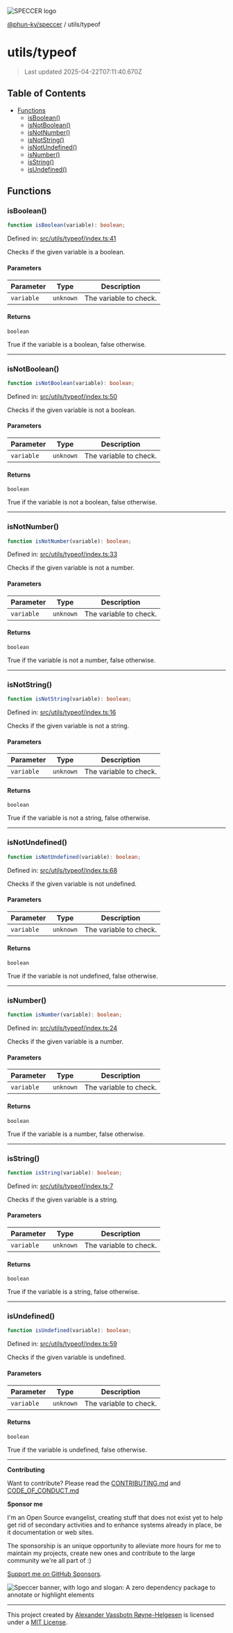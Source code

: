 <div>
  <img alt="SPECCER logo" src="https://raw.githubusercontent.com/phun-ky/speccer/main/public/logo-speccer-horizontal-colored-package.svg?raw=true" style="max-height:32px;" />
</div>

[@phun-ky/speccer](../README.md) / utils/typeof

# utils/typeof

> Last updated 2025-04-22T07:11:40.670Z

## Table of Contents

- [Functions](#functions)
  - [isBoolean()](#isboolean)
  - [isNotBoolean()](#isnotboolean)
  - [isNotNumber()](#isnotnumber)
  - [isNotString()](#isnotstring)
  - [isNotUndefined()](#isnotundefined)
  - [isNumber()](#isnumber)
  - [isString()](#isstring)
  - [isUndefined()](#isundefined)

## Functions

### isBoolean()

```ts
function isBoolean(variable): boolean;
```

Defined in:
[src/utils/typeof/index.ts:41](https://github.com/phun-ky/speccer/blob/main/src/utils/typeof/index.ts#L41)

Checks if the given variable is a boolean.

#### Parameters

| Parameter  | Type      | Description            |
| ---------- | --------- | ---------------------- |
| `variable` | `unknown` | The variable to check. |

#### Returns

`boolean`

True if the variable is a boolean, false otherwise.

---

### isNotBoolean()

```ts
function isNotBoolean(variable): boolean;
```

Defined in:
[src/utils/typeof/index.ts:50](https://github.com/phun-ky/speccer/blob/main/src/utils/typeof/index.ts#L50)

Checks if the given variable is not a boolean.

#### Parameters

| Parameter  | Type      | Description            |
| ---------- | --------- | ---------------------- |
| `variable` | `unknown` | The variable to check. |

#### Returns

`boolean`

True if the variable is not a boolean, false otherwise.

---

### isNotNumber()

```ts
function isNotNumber(variable): boolean;
```

Defined in:
[src/utils/typeof/index.ts:33](https://github.com/phun-ky/speccer/blob/main/src/utils/typeof/index.ts#L33)

Checks if the given variable is not a number.

#### Parameters

| Parameter  | Type      | Description            |
| ---------- | --------- | ---------------------- |
| `variable` | `unknown` | The variable to check. |

#### Returns

`boolean`

True if the variable is not a number, false otherwise.

---

### isNotString()

```ts
function isNotString(variable): boolean;
```

Defined in:
[src/utils/typeof/index.ts:16](https://github.com/phun-ky/speccer/blob/main/src/utils/typeof/index.ts#L16)

Checks if the given variable is not a string.

#### Parameters

| Parameter  | Type      | Description            |
| ---------- | --------- | ---------------------- |
| `variable` | `unknown` | The variable to check. |

#### Returns

`boolean`

True if the variable is not a string, false otherwise.

---

### isNotUndefined()

```ts
function isNotUndefined(variable): boolean;
```

Defined in:
[src/utils/typeof/index.ts:68](https://github.com/phun-ky/speccer/blob/main/src/utils/typeof/index.ts#L68)

Checks if the given variable is not undefined.

#### Parameters

| Parameter  | Type      | Description            |
| ---------- | --------- | ---------------------- |
| `variable` | `unknown` | The variable to check. |

#### Returns

`boolean`

True if the variable is not undefined, false otherwise.

---

### isNumber()

```ts
function isNumber(variable): boolean;
```

Defined in:
[src/utils/typeof/index.ts:24](https://github.com/phun-ky/speccer/blob/main/src/utils/typeof/index.ts#L24)

Checks if the given variable is a number.

#### Parameters

| Parameter  | Type      | Description            |
| ---------- | --------- | ---------------------- |
| `variable` | `unknown` | The variable to check. |

#### Returns

`boolean`

True if the variable is a number, false otherwise.

---

### isString()

```ts
function isString(variable): boolean;
```

Defined in:
[src/utils/typeof/index.ts:7](https://github.com/phun-ky/speccer/blob/main/src/utils/typeof/index.ts#L7)

Checks if the given variable is a string.

#### Parameters

| Parameter  | Type      | Description            |
| ---------- | --------- | ---------------------- |
| `variable` | `unknown` | The variable to check. |

#### Returns

`boolean`

True if the variable is a string, false otherwise.

---

### isUndefined()

```ts
function isUndefined(variable): boolean;
```

Defined in:
[src/utils/typeof/index.ts:59](https://github.com/phun-ky/speccer/blob/main/src/utils/typeof/index.ts#L59)

Checks if the given variable is undefined.

#### Parameters

| Parameter  | Type      | Description            |
| ---------- | --------- | ---------------------- |
| `variable` | `unknown` | The variable to check. |

#### Returns

`boolean`

True if the variable is undefined, false otherwise.

---

**Contributing**

Want to contribute? Please read the
[CONTRIBUTING.md](https://github.com/phun-ky/speccer/blob/main/CONTRIBUTING.md)
and
[CODE_OF_CONDUCT.md](https://github.com/phun-ky/speccer/blob/main/CODE_OF_CONDUCT.md)

**Sponsor me**

I'm an Open Source evangelist, creating stuff that does not exist yet to help
get rid of secondary activities and to enhance systems already in place, be it
documentation or web sites.

The sponsorship is an unique opportunity to alleviate more hours for me to
maintain my projects, create new ones and contribute to the large community
we're all part of :)

[Support me on GitHub Sponsors](https://github.com/sponsors/phun-ky).

![Speccer banner, with logo and slogan: A zero dependency package to annotate or highlight elements](https://github.com/phun-ky/speccer/blob/main/public/speccer-banner.png?raw=true)

---

This project created by [Alexander Vassbotn Røyne-Helgesen](http://phun-ky.net)
is licensed under a [MIT License](https://choosealicense.com/licenses/mit/).
